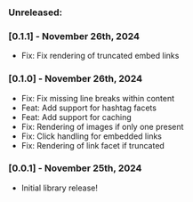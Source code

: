 ### Unreleased:

### [0.1.1] - November 26th, 2024

- Fix: Fix rendering of truncated embed links

### [0.1.0] - November 26th, 2024

- Fix: Fix missing line breaks within content
- Feat: Add support for hashtag facets
- Feat: Add support for caching
- Fix: Rendering of images if only one present
- Fix: Click handling for embedded links
- Fix: Rendering of link facet if truncated

### [0.0.1] - November 25th, 2024

- Initial library release!
